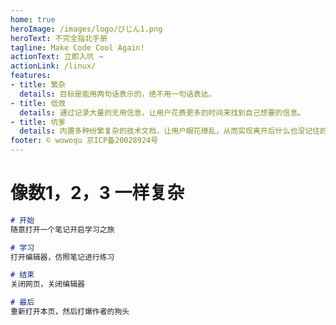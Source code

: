 ```yaml
---
home: true
heroImage: /images/logo/びじん1.png
heroText: 不完全指北手册
tagline: Make Code Cool Again!
actionText: 立即入坑 →
actionLink: /linux/
features:
- title: 繁杂
  details: 目标是能用两句话表示的，绝不用一句话表达。
- title: 低效
  details: 通过记录大量的无用信息，让用户花费更多的时间来找到自己想要的信息。
- title: 坑爹
  details: 内置多种纷繁复杂的技术文档，让用户眼花缭乱，从而实现离开后什么也没记住的忘我境界。
footer: © wowoqu 京ICP备20028924号
---
```


# 像数1，2，3 一样复杂
```md
# 开始
随意打开一个笔记开启学习之旅

# 学习
打开编辑器，仿照笔记进行练习

# 结束
关闭网页，关闭编辑器

# 最后
重新打开本页，然后打爆作者的狗头
```